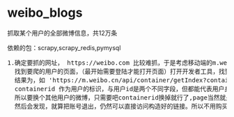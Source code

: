 # weibo_blogs
<p>抓取某个用户的全部微博信息，共12万条</p>
<p>依赖的包：scrapy,scrapy_redis,pymysql<p>
<pre>
1.确定要抓的网址， https://weibo.com 比较难抓，于是考虑移动端的m.weibo.cn,
  找到要爬的用户的页面，（最开始需要登陆才能打开页面）打开开发者工具，找到获取数据的接口
  结果为，如 'https://m.weibo.cn/api/container/getIndex?containerid=2304132054300185_-_WEIBO_SECOND_PROFILE_WEIBO&page_type=03&page=',
  containerid <font>作为用户的标识，与用户id是两个不同字段，但都能代表用户身份。
  所以要换个其他用户的微博，只需要吧containerid换掉就行了,page当然就是要抓取的页码，通过这个即可构造要抓取的url</font>
  然后会发现，就算把账号退出，仍然可以直接访问构造好的链接。所以不用购买小号，登陆获取cookies等等。

 
